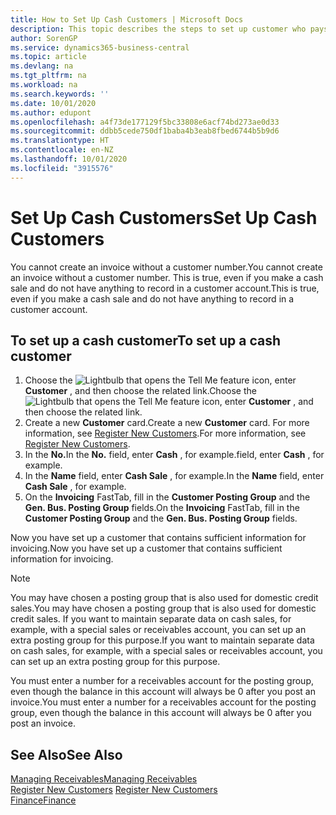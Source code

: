 ```yaml
---
title: How to Set Up Cash Customers | Microsoft Docs
description: This topic describes the steps to set up customer who pays in cash.
author: SorenGP
ms.service: dynamics365-business-central
ms.topic: article
ms.devlang: na
ms.tgt_pltfrm: na
ms.workload: na
ms.search.keywords: ''
ms.date: 10/01/2020
ms.author: edupont
ms.openlocfilehash: a4f73de177129f5bc33808e6acf74bd273ae0d33
ms.sourcegitcommit: ddbb5cede750df1baba4b3eab8fbed6744b5b9d6
ms.translationtype: HT
ms.contentlocale: en-NZ
ms.lasthandoff: 10/01/2020
ms.locfileid: "3915576"
---
```

# <a name="set-up-cash-customers"></a><span data-ttu-id="227e6-103">Set Up Cash Customers</span><span class="sxs-lookup"><span data-stu-id="227e6-103">Set Up Cash Customers</span></span>
<span data-ttu-id="227e6-104">You cannot create an invoice without a customer number.</span><span class="sxs-lookup"><span data-stu-id="227e6-104">You cannot create an invoice without a customer number.</span></span> <span data-ttu-id="227e6-105">This is true, even if you make a cash sale and do not have anything to record in a customer account.</span><span class="sxs-lookup"><span data-stu-id="227e6-105">This is true, even if you make a cash sale and do not have anything to record in a customer account.</span></span>  

## <a name="to-set-up-a-cash-customer"></a><span data-ttu-id="227e6-106">To set up a cash customer</span><span class="sxs-lookup"><span data-stu-id="227e6-106">To set up a cash customer</span></span>  
1.  <span data-ttu-id="227e6-107">Choose the ![Lightbulb that opens the Tell Me feature](media/ui-search/search_small.png "Tell me what you want to do") icon, enter **Customer** , and then choose the related link.</span><span class="sxs-lookup"><span data-stu-id="227e6-107">Choose the ![Lightbulb that opens the Tell Me feature](media/ui-search/search_small.png "Tell me what you want to do") icon, enter **Customer** , and then choose the related link.</span></span>  
2.  <span data-ttu-id="227e6-108">Create a new **Customer** card.</span><span class="sxs-lookup"><span data-stu-id="227e6-108">Create a new **Customer** card.</span></span> <span data-ttu-id="227e6-109">For more information, see [Register New Customers](sales-how-register-new-customers.md).</span><span class="sxs-lookup"><span data-stu-id="227e6-109">For more information, see [Register New Customers](sales-how-register-new-customers.md).</span></span>
3.  <span data-ttu-id="227e6-110">In the **No.**</span><span class="sxs-lookup"><span data-stu-id="227e6-110">In the **No.**</span></span> <span data-ttu-id="227e6-111">field, enter **Cash** , for example.</span><span class="sxs-lookup"><span data-stu-id="227e6-111">field, enter **Cash** , for example.</span></span>  
4.  <span data-ttu-id="227e6-112">In the **Name** field, enter **Cash Sale** , for example.</span><span class="sxs-lookup"><span data-stu-id="227e6-112">In the **Name** field, enter **Cash Sale** , for example.</span></span>  
5.  <span data-ttu-id="227e6-113">On the **Invoicing** FastTab, fill in the **Customer Posting Group** and the **Gen. Bus. Posting Group** fields.</span><span class="sxs-lookup"><span data-stu-id="227e6-113">On the **Invoicing** FastTab, fill in the **Customer Posting Group** and the **Gen. Bus. Posting Group** fields.</span></span>  

 <span data-ttu-id="227e6-114">Now you have set up a customer that contains sufficient information for invoicing.</span><span class="sxs-lookup"><span data-stu-id="227e6-114">Now you have set up a customer that contains sufficient information for invoicing.</span></span>  

> [!NOTE]  
>  <span data-ttu-id="227e6-115">You may have chosen a posting group that is also used for domestic credit sales.</span><span class="sxs-lookup"><span data-stu-id="227e6-115">You may have chosen a posting group that is also used for domestic credit sales.</span></span> <span data-ttu-id="227e6-116">If you want to maintain separate data on cash sales, for example, with a special sales or receivables account, you can set up an extra posting group for this purpose.</span><span class="sxs-lookup"><span data-stu-id="227e6-116">If you want to maintain separate data on cash sales, for example, with a special sales or receivables account, you can set up an extra posting group for this purpose.</span></span>  
>   
>  <span data-ttu-id="227e6-117">You must enter a number for a receivables account for the posting group, even though the balance in this account will always be 0 after you post an invoice.</span><span class="sxs-lookup"><span data-stu-id="227e6-117">You must enter a number for a receivables account for the posting group, even though the balance in this account will always be 0 after you post an invoice.</span></span>  

## <a name="see-also"></a><span data-ttu-id="227e6-118">See Also</span><span class="sxs-lookup"><span data-stu-id="227e6-118">See Also</span></span>
[<span data-ttu-id="227e6-119">Managing Receivables</span><span class="sxs-lookup"><span data-stu-id="227e6-119">Managing Receivables</span></span>](receivables-manage-receivables.md)  
<span data-ttu-id="227e6-120">[Register New Customers](sales-how-register-new-customers.md)  </span><span class="sxs-lookup"><span data-stu-id="227e6-120">[Register New Customers](sales-how-register-new-customers.md)  </span></span>  
[<span data-ttu-id="227e6-121">Finance</span><span class="sxs-lookup"><span data-stu-id="227e6-121">Finance</span></span>](finance.md)  

